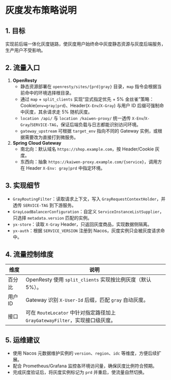 # 灰度发布策略说明

## 1. 目标
实现前后端一体化灰度链路，使灰度用户始终命中灰度静态资源与灰度后端服务，生产用户不受影响。

## 2. 流量入口
1. **OpenResty**
   - 静态资源部署在 `openresty/sites/{prd|gray}` 目录，`map` 指令会根据当前命中的环境选择根目录。
   - 通过 `map` + `split_clients` 实现“显式指定优先 + 5% 金丝雀”策略：Cookie(`env=gray|prd`)、Header(`X-Env`/`X-Gray`) 与用户 ID 后缀可强制命中灰度，其余请求走 5% 随机灰度。
   - `location /api/` 与 `location /kaiwen-proxy/` 统一透传 `X-Env`/`X-Gray`/`SERVICE-TAG`，保证后端负载与日志都能识别访问环境。
   - `gateway_upstream` 可根据 `target_env` 指向不同的 Gateway 实例，或根据需要改为直接打到微服务。
2. **Spring Cloud Gateway**
   - 南北向：默认域名 `https://shop.example.com`，按 Header/Cookie 灰度。
   - 东西向：抽象 `https://kaiwen-proxy.example.com/{service}`，调用方在 Header `X-Env: gray|prd` 中指定环境。

## 3. 实现细节
- `GrayRoutingFilter`：读取请求上下文，写入 `GrayRequestContextHolder`，并透传 `SERVICE-TAG` 到下游服务。
- `GrayLoadBalancerConfiguration`：自定义 `ServiceInstanceListSupplier`，只选择 `metadata.version` 匹配的实例。
- `yx-store`：读取 `X-Gray` Header，只返回灰度商品，实现数据侧隔离。
- `yx-auth`：根据 `SERVICE_VERSION` 注册到 Nacos，灰度实例只会被灰度请求命中。

## 4. 流量控制维度
| 维度 | 说明 |
| ---- | ---- |
| 百分比 | OpenResty 使用 `split_clients` 实现按比例灰度（默认 5%）。 |
| 用户 ID | Gateway 识别 `X-User-Id` 后缀，匹配 `gray` 自动灰度。 |
| 接口 | 可在 `RouteLocator` 中针对指定路径加上 `GrayGatewayFilter`，实现接口级灰度。 |

## 5. 运维建议
- 使用 Nacos 元数据维护实例的 `version`、`region`、`idc` 等维度，方便后续扩展。
- 配合 Prometheus/Grafana 监控各环境访问量，确保灰度比例符合预期。
- 完成灰度验证后，将灰度实例标记为 `prd` 并重启，使流量自然切换。
